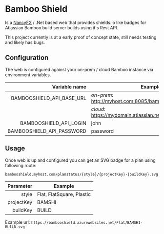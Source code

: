 # Bamboo Shield
Is a [NancyFX](https://github.com/NancyFx/Nancy) / .Net based web that provides shields.io like badges for Atlassian Bamboo build server builds using it's Rest API.

This project currently is at a early proof of concept state, still needs testing and likely has bugs.

## Configuration
The web is configured against your on-prem / cloud Bamboo instance via environment variables.

|Variable name            |Example                                                         |
|------------------------:|----------------------------------------------------------------|
|BAMBOOSHIELD_API_BASE_URL| _on-prem:_ http://myhost.com:8085/bamboo/rest/api/latest/      |
|                         | _cloud:_ https://mydomain.atlassian.net/builds/rest/api/latest |
|BAMBOOSHIELD_API_LOGIN   |john                                                            |
|BAMBOOSHIELD_API_PASSWORD|password                                                        |

## Usage
Once web is up and configured you can get an SVG badge for a plan using following route:

`bambooshield.myhost.com/planstatus/{style}/{projectKey}-{buildKey}.svg`

|Parameter  |Example                   |
|----------:|--------------------------|
|style      | Flat, FlatSquare, Plastic|
|projectKey | BAMSHI                   |
|buildKey   | BUILD                    |

Example url:
`https://bambooshield.azurewebsites.net/Flat/BAMSHI-BUILD.svg`

